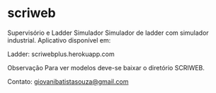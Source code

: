 # scriweb
Supervisório e Ladder Simulador
Simulador de ladder com simulador industrial.
Aplicativo disponível em:

Ladder: 
scriwebplus.herokuapp.com

Observação
Para ver modelos deve-se baixar o diretório SCRIWEB.

Contato: giovanibatistasouza@gmail.com
